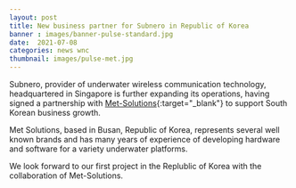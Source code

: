 ```yaml
---
layout: post
title: New business partner for Subnero in Republic of Korea
banner : images/banner-pulse-standard.jpg
date:  2021-07-08
categories: news wnc
thumbnail: images/pulse-met.jpg
---
```


Subnero, provider of underwater wireless communication technology, headquartered in Singapore is further expanding its operations, having signed a partnership with [Met-Solutions](http://www.met-solutions.co.kr/){:target="_blank"} to support South Korean business growth.

Met Solutions, based in Busan, Republic of Korea, represents several well known brands and has many years of experience of developing hardware and software for a variety underwater platforms.

We look forward to our first project in the Replublic of Korea with the collaboration of Met-Solutions.
